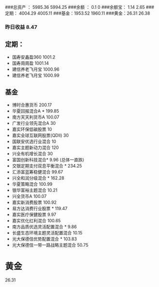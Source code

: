 ###总资产 ： 5985.36    5994.25
###余额 ： 0.1          0
###余额宝： 1.14        2.65
###定期： 4004.29      4005.11
###基金：1953.52       1960.11
###黄金：26.31         26.38
### 昨日收益            8.47

## 定期：
- 国寿安鑫盈360          1001.2
- 国寿周周盈             1001.14
- 建信养老飞月宝         1000.96
- 建信养老飞月宝         1000.99

## 基金
- 博时合惠货币              200.17
- 华夏回报混合A *            199.85
- 南方天天利货币A           100.07
- 广发行业领先混合A         30
- 嘉实环保低碳股票          10
- 嘉实全球互联网股票(QDII)  30
- 国联安优选行业混合        10
- 嘉实主题新动力混合        120
- 兴全有机增长混合          30
- 富国创新科技混合*          9.96       (总体一直跌)
- 交银定期支付双息平衡混合 *  234.25
- 汇添富蓝筹稳健混合        99.67
- 兴全和润分级混合   *       162.28
- 华夏策略混合              100.99
- 银华富裕主题混合          10.21
- 兴全货币A                 100.07
- 嘉实新消费股票            100.92
- 易方达消费行业股票 *       119.47
- 嘉实医疗保健股票          9.97
- 嘉实优化红利混合          100.65
- 南方品质优选灵活配置混合 *  9.86
- 长盛生态环境主题灵活配置混合 10.15
- 光大保德信优势配置混合 *    103.83
- 光大保德信一带一路战略主题混合 50.75

# 黄金
26.31

